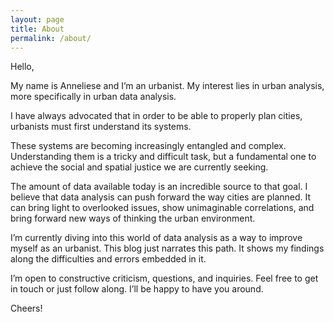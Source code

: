 ```yaml
---
layout: page
title: About
permalink: /about/
---
```


Hello,

My name is Anneliese and I’m an urbanist. My interest lies in urban analysis, more specifically in urban data analysis.

I have always advocated that in order to be able to properly plan cities, urbanists must first understand its systems.

These systems are becoming increasingly entangled and complex. Understanding them is a tricky and difficult task, but a fundamental one to achieve the social and spatial justice we are currently seeking.

The amount of data available today is an incredible source to that goal. I believe that data analysis can push forward the way cities are planned. It can bring light to overlooked issues, show unimaginable correlations, and bring forward new ways of thinking the urban environment.

I’m currently diving into this world of data analysis as a way to improve myself as an urbanist. This blog just narrates this path. It shows my findings along the difficulties and errors embedded in it.

I’m open to constructive criticism, questions, and inquiries. Feel free to get in touch or just follow along. I’ll be happy to have you around.

Cheers!
